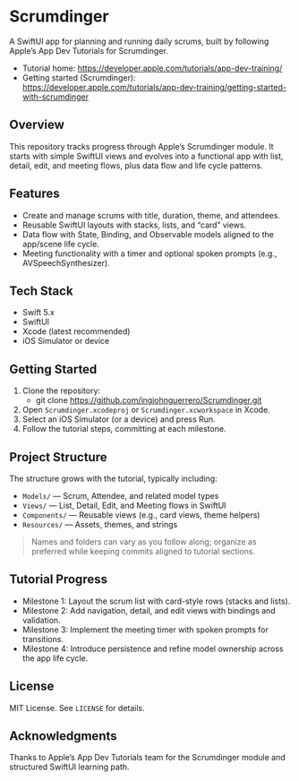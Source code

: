 # Scrumdinger

A SwiftUI app for planning and running daily scrums, built by following Apple’s App Dev Tutorials for Scrumdinger.

- Tutorial home: https://developer.apple.com/tutorials/app-dev-training/
- Getting started (Scrumdinger): https://developer.apple.com/tutorials/app-dev-training/getting-started-with-scrumdinger

## Overview

This repository tracks progress through Apple’s Scrumdinger module. It starts with simple SwiftUI views and evolves into a functional app with list, detail, edit, and meeting flows, plus data flow and life cycle patterns.

## Features

- Create and manage scrums with title, duration, theme, and attendees.
- Reusable SwiftUI layouts with stacks, lists, and “card” views.
- Data flow with State, Binding, and Observable models aligned to the app/scene life cycle.
- Meeting functionality with a timer and optional spoken prompts (e.g., AVSpeechSynthesizer).

## Tech Stack

- Swift 5.x
- SwiftUI
- Xcode (latest recommended)
- iOS Simulator or device

## Getting Started

1. Clone the repository:
   * git clone https://github.com/ingjohnguerrero/Scrumdinger.git
3. Open `Scrumdinger.xcodeproj` or `Scrumdinger.xcworkspace` in Xcode.
4. Select an iOS Simulator (or a device) and press Run.
5. Follow the tutorial steps, committing at each milestone.

## Project Structure

The structure grows with the tutorial, typically including:

- `Models/` — Scrum, Attendee, and related model types
- `Views/` — List, Detail, Edit, and Meeting flows in SwiftUI
- `Components/` — Reusable views (e.g., card views, theme helpers)
- `Resources/` — Assets, themes, and strings

> Names and folders can vary as you follow along; organize as preferred while keeping commits aligned to tutorial sections.

## Tutorial Progress

- Milestone 1: Layout the scrum list with card-style rows (stacks and lists).
- Milestone 2: Add navigation, detail, and edit views with bindings and validation.
- Milestone 3: Implement the meeting timer with spoken prompts for transitions.
- Milestone 4: Introduce persistence and refine model ownership across the app life cycle.

## License

MIT License. See `LICENSE` for details.

## Acknowledgments

Thanks to Apple’s App Dev Tutorials team for the Scrumdinger module and structured SwiftUI learning path.
